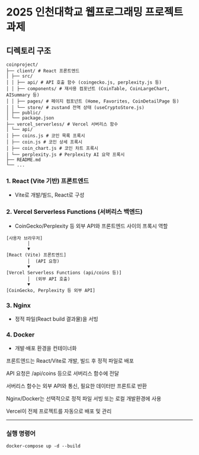 # 2025 인천대학교 웹프로그래밍 프로젝트 과제

## 디렉토리 구조

```
coinproject/
├── client/ # React 프론트엔드
│ ├── src/
│ │ ├── api/ # API 호출 함수 (coingecko.js, perplexity.js 등)
│ │ ├── components/ # 재사용 컴포넌트 (CoinTable, CoinLargeChart, AISummary 등)
│ │ ├── pages/ # 페이지 컴포넌트 (Home, Favorites, CoinDetailPage 등)
│ │ └── store/ # zustand 전역 상태 (useCryptoStore.js)
│ ├── public/
│ └── package.json
├── vercel_serverless/ # Vercel 서버리스 함수
│ └── api/
│ ├── coins.js # 코인 목록 프록시
│ ├── coin.js # 코인 상세 프록시
│ ├── coin_chart.js # 코인 차트 프록시
│ └── perplexity.js # Perplexity AI 요약 프록시
├── README.md
└── ...
```

### 1. React (Vite 기반) 프론트엔드

- Vite로 개발/빌드, React로 구성

### 2. Vercel Serverless Functions (서버리스 백엔드)

- CoinGecko/Perplexity 등 외부 API와 프론트엔드 사이의 프록시 역할

```
[사용자 브라우저]
        │
        ▼
[React (Vite) 프론트엔드]
        │  (API 요청)
        ▼
[Vercel Serverless Functions (api/coins 등)]
        │  (외부 API 호출)
        ▼
[CoinGecko, Perplexity 등 외부 API]

```

### 3. Nginx

- 정적 파일(React build 결과물)을 서빙

### 4. Docker

- 개발·배포 환경을 컨테이너화

프론트엔드는 React/Vite로 개발, 빌드 후 정적 파일로 배포

API 요청은 /api/coins 등으로 서버리스 함수에 전달

서버리스 함수는 외부 API와 통신, 필요한 데이터만 프론트로 반환

Nginx/Docker는 선택적으로 정적 파일 서빙 또는 로컬 개발환경에 사용

Vercel이 전체 프로젝트를 자동으로 배포 및 관리

---

### 실행 명령어

```
docker-compose up -d --build
```
